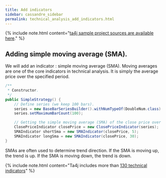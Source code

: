 ```yaml
---
title: Add indicators
sidebar: cassandre_sidebar
permalink: technical_analysis_add_indicators.html
---
```


{% include note.html content="[ta4j sample project sources are available here](https://github.com/cassandre-tech/cassandre-trading-bot/tree/development/trading-bot-strategies/technical_analysis/ta4j-strategy)." %}

## Adding simple moving average (SMA).

We will add an indicator : simple moving average (SMA). Moving averages are one of the core indicators in technical analysis.  It is simply the average price over the specified period.

```java
/**
 * Constructor.
 */
public SimpleStrategy() {
    // Define series (we keep 100 bars).
    series = new BaseBarSeriesBuilder().withNumTypeOf(DoubleNum.class).withName("ETH/BTC").build();
    series.setMaximumBarCount(100);

    // Getting the simple moving average (SMA) of the close price over the last 5 ticks.
    ClosePriceIndicator closePrice = new ClosePriceIndicator(series);
    SMAIndicator shortSma = new SMAIndicator(closePrice, 5);
    SMAIndicator longSma = new SMAIndicator(closePrice, 30);
}
```

SMAs are often used to determine trend direction. If the SMA is moving up, the trend is up. If the SMA is moving down, the trend is down.

{% include note.html content="Ta4j includes more than [130 technical indicators](https://oss.sonatype.org/service/local/repositories/releases/archive/org/ta4j/ta4j-core/0.11/ta4j-core-0.11-javadoc.jar/!/index.html)" %}

